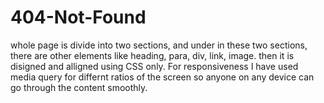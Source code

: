# 404-Not-Found
whole page is divide into two sections, and under in these two sections, there are other elements like heading, para, div, link, image.
then it is disigned and alligned using CSS only. For responsiveness I have used media query for differnt ratios of the screen so anyone on any device can go through the content smoothly.
